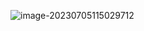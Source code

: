 ![image-20230705115029712](C:\Users\lilinji\AppData\Roaming\Typora\typora-user-images\image-20230705115029712.png)